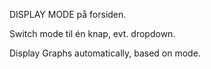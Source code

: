 DISPLAY MODE på forsiden.

Switch mode til én knap, evt. dropdown.

Display Graphs automatically, based on mode.